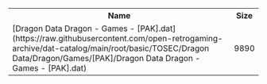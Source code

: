 <table>
<tr><th>Name</th><th>Size</th></tr>
<tr><td>
[Dragon Data Dragon - Games - [PAK].dat](https://raw.githubusercontent.com/open-retrogaming-archive/dat-catalog/main/root/basic/TOSEC/Dragon Data/Dragon/Games/[PAK]/Dragon Data Dragon - Games - [PAK].dat)
</td><td>9890</td></tr>
</table>
